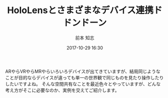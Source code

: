 ﻿---
title: HoloLensとさまざまなデバイス連携ドドンドーン 
description: "HoloLensとさまざまなデバイス連携ドドンドーン "
date: 2017-10-29 16:30
sessionlevel: 50
author: "前本 知志"
category: sessions
---
ARやらVRやらMRやらいろいろデバイスが出てきていますが、結局同じようなことが目的ならデバイスが違っても単一の世界観で同じものを見たり操作したりしたいですよね。 そんな空間共有なことを最近色々とやっていますが、どんな考え方がそこに必要なのか、実例を交えてご紹介します。

